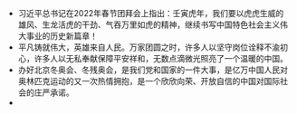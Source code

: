 - 习近平总书记在2022年春节团拜会上指出：壬寅虎年，我们要以虎虎生威的雄风、生龙活虎的干劲、气吞万里如虎的精神，继续书写中国特色社会主义伟大事业的历史新篇章！
- 平凡铸就伟大，英雄来自人民。万家团圆之时，许多人以坚守岗位诠释不渝初心，许多人以无私奉献保障平安祥和，无数点滴微光照亮了一个温暖的中国。
- 办好北京冬奥会、冬残奥会，是我们党和国家的一件大事，是亿万中国人民对奥林匹克运动的又一次热情拥抱，是一个欣欣向荣、开放自信的中国对国际社会的庄严承诺。
- 
